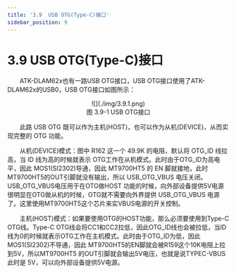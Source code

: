 ```yaml
---
title: '3.9  USB OTG(Type-C)接口'
sidebar_position: 9
---
```


# 3.9  USB OTG(Type-C)接口

&emsp;&emsp;ATK-DLAM62x也有一路USB OTG接口，USB OTG接口使用了ATK-DLAM62x的USB0，USB OTG接口如图所示：

<center>
![](./img/3.9.1.png)<br />
图 3.9-1 USB OTG接口
</center>

&emsp;&emsp;此路 USB OTG 既可以作为主机(HOST)，也可以作为从机(DEVICE)，从而实现完整的 OTG 功能。

&emsp;&emsp;从机(DEVICE)模式：图中 R162 这一个 49.9K 的电阻，默认将 OTG_ID 线拉高，当 ID 线为高的时候就表示 OTG工作在从机模式。此时由于OTG_ID为高电平，因此 MOS1(SI2302)导通，因此 MT9700HT5 的 EN 脚就接地，此时MT9700HT5的OUT引脚就没有输出，所以 USB_OTG_VBUS 电压关闭。 USB_OTG_VBUS电压用于在OTG做HOST 功能的时候，向外部设备提供5V电源很明显在OTG做从机的时候，OTG就不需要向外界提供 USB_OTG_VBUS 电源了。这里使用MT9700HT5这个芯片来实VBUS电源的开关控制。 

&emsp;&emsp;主机(HOST)模式：如果要使用OTG的HOST功能，那么必须要使用到Type-C OTG线。Type-C OTG线会将CC1和CC2拉低，因此OTG_ID线也会被拉低，当ID线为0的时候就表示OTG工作在主机模式。此时由于OTG_ID为低，因此MOS1(SI2302)不导通，因此 MT9700HT5的EN脚就会被R159这个10K电阻上拉到5V，所以MT9700HT5 的OUT引脚就会输出5V电压，也就是说TYPEC-VBUS此时是 5V，可以向外部设备提供5V电源。


